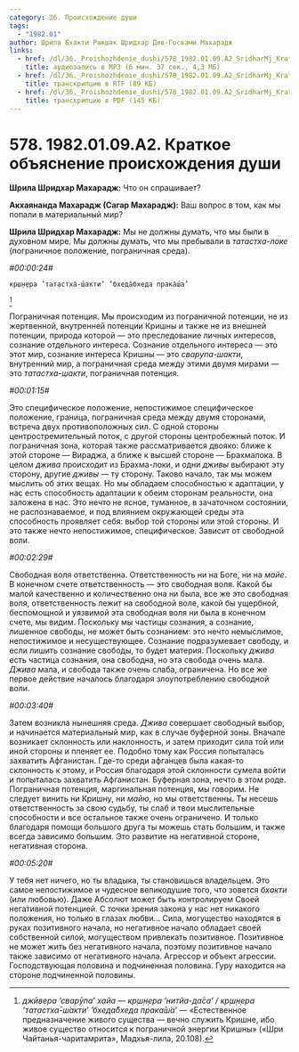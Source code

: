 ```yaml
---
category: 36. Происхождение души
tags:
  - "1982.01"
author: Шрила Бхакти Ракшак Шридхар Дев-Госвами Махарадж
links:
  - href: /dl/36._Proishozhdenie_dushi/578_1982.01.09.A2_SridharMj_Kratkoe_obyasnenie_proishojdeniya_dushi.mp3
    title: аудиозапись в MP3 (6 мин. 37 сек., 4,3 МБ)
  - href: /dl/36._Proishozhdenie_dushi/578_1982.01.09.A2_SridharMj_Kratkoe_obyasnenie_proishojdeniya_dushi.rtf
    title: транскрипцию в RTF (89 КБ)
  - href: /dl/36._Proishozhdenie_dushi/578_1982.01.09.A2_SridharMj_Kratkoe_obyasnenie_proishojdeniya_dushi.pdf
    title: транскрипцию в PDF (145 КБ)
---
```


# 578. 1982.01.09.A2. Краткое объяснение происхождения души

**Шрила Шридхар Махарадж:** Что он спрашивает?

**Акхаянанда Махарадж (Сагар Махарадж):** Ваш вопрос в том, как мы попали в материальный мир?

**Шрила Шридхар Махарадж:** Мы не должны думать, что мы были в духовном мире. Мы должны думать, что мы пребывали в *татастха-локе* (пограничное положение, пограничная среда).

*#00:00:24#*

    кр̣ш̣н̣ера ’тат̣астха̄-ш́акти’ ’бхеда̄бхеда прака̄ш́а’
[^_ftn1]

Пограничная потенция. Мы происходим из пограничной потенции, не из жертвенной, внутренней потенции Кришны и также не из внешней потенции, природа которой — это преследование личных интересов, сознание отдельного интереса. Сознание отдельного интереса — это этот мир, сознание интереса Кришны — это *сварупа-шакти*, внутренний мир, а пограничная среда между этими двумя мирами — это *татастха-шакти*, пограничная потенция.

*#00:01:15#*

Это специфическое положение, непостижимое специфическое положение, граница, пограничная среда между двумя сторонами, встреча двух противоположных сил. С одной стороны центростремительный поток, с другой стороны центробежный поток. И пограничная зона, которая также рассматривается двояко: ближе к этой стороне — Вираджа, а ближе к высшей стороне — Брахмалока. В целом *джива* происходит из Брахма-локи, и одни *дживы* выбирают эту сторону, другие *дживы* — ту сторону. Таково начало, так мы можем мыслить об этих вещах. Но мы обладаем способностью к адаптации, у нас есть способность адаптации к обеим сторонам реальности, она заложена в нас. Это нечто не ясное, туманное, в зачаточном состоянии, не распознаваемое, и под влиянием окружающей среды эта способность проявляет себя: выбор той стороны или этой стороны. И это также нечто непостижимое, специфическое. Зависит от свободной воли.

*#00:02:29#*

Свободная воля ответственна. Ответственность ни на Боге, ни на *майе*. В конечном счете ответственность — это свободная воля. Какой бы малой качественно и количественно она ни была, все же это свободная воля, ответственность лежит на свободной воле, какой бы ущербной, беспомощной и уязвимой эта свободная воля ни была в конечном счете, мы видим. Поскольку мы частицы сознания, а сознание, лишенное свободы, не может быть сознанием: это нечто немыслимое, непостижимое и несуществующее. Сознание подразумевает свободу, и если лишить сознание свободы, то будет материя. Поскольку *джива* есть частица сознания, она свободна, но эта свобода очень мала. *Джива* мала, и свобода также очень слаба, ограничена. Но все же первое действие началось благодаря злоупотреблению свободной воли.

*#00:03:40#*

Затем возникла нынешняя среда. *Джива* совершает свободный выбор, и начинается материальный мир, как в случае буферной зоны. Вначале возникает склонность или наклонность, и затем приходит сила той или иной стороны и пленяет ее. Подобно тому как Россия попыталась захватить Афганистан. Где-то среди афганцев была какая-то склонность к этому, и Россия благодаря этой склонности сумела войти и попыталась захватить Афганистан. Буферная зона, нечто в этом роде. Пограничная потенция, маргинальная потенция, мы говорим. Не следует винить ни Кришну, ни *майю*, но мы ответственны. Ты несешь ответственность за свою судьбу, ты слаб и твои мыслительные способности и все остальное также очень ограничено. И только благодаря помощи большого друга ты можешь стать большим, и также всегда зависимо большим. Это развитие на негативной стороне, негативная сторона.

*#00:05:20#*

У тебя нет ничего, но ты владыка, ты становишься владельцем. Это самое непостижимое и чудесное великодушие того, что зовется *бхакти* (или любовью). Даже Абсолют может быть контролируем Своей негативной потенцией. С точки зрения закона у нас нет никакого положения, но только в глазах любви… Сила, могущество находятся в руках позитивного начала, но негативное начало обладает своей собственной силой, могуществом привлекать позитивное. Позитивное не может жить без негативного начала, поэтому позитивное начало также зависимо от негативного начала. Агрессор и объект агрессии. Господствующая половина и подчиненная половина. Гуру находится на стороне подчиненной половины.



[^_ftn1]: *джӣвера ’сварӯпа’ хайа — кр̣ш̣н̣ера ’нитйа-да̄са’ / кр̣ш̣н̣ера ’тат̣астха̄-ш́акти’ ’бхеда̄бхеда прака̄ш́а’* — «Естественное предназначение живого существа — вечно служить Кришне, ибо живое существо относится к пограничной энергии Кришны» («Шри Чайтанья-чаритамрита», Мадхья-лила, 20.108).

